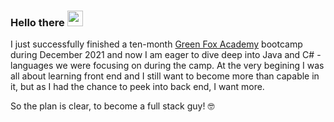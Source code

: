 ### Hello there <a href="http://charamzic.github.io"><img src="https://media.giphy.com/media/w1OBpBd7kJqHrJnJ13/giphy.gif" width="25px"></a>
I just successfully finished a ten-month [Green Fox Academy](https://www.greenfoxacademy.cz/) bootcamp during December 2021 and now I am eager to dive deep into Java and C# - languages we were focusing on during the camp. At the very begining I was all about learning front end and I still want to become more than capable in it, but as I had the chance to peek into back end, I want more.

So the plan is clear, to become a full stack guy! 🤓